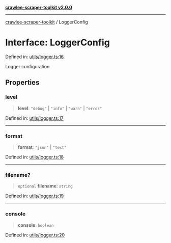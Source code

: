 [**crawlee-scraper-toolkit v2.0.0**](../README.md)

***

[crawlee-scraper-toolkit](../globals.md) / LoggerConfig

# Interface: LoggerConfig

Defined in: [utils/logger.ts:16](https://github.com/devalexanderdaza/crawlee-scraper-toolkit/blob/main/src/utils/logger.ts#L16)

Logger configuration

## Properties

### level

> **level**: `"debug"` \| `"info"` \| `"warn"` \| `"error"`

Defined in: [utils/logger.ts:17](https://github.com/devalexanderdaza/crawlee-scraper-toolkit/blob/main/src/utils/logger.ts#L17)

***

### format

> **format**: `"json"` \| `"text"`

Defined in: [utils/logger.ts:18](https://github.com/devalexanderdaza/crawlee-scraper-toolkit/blob/main/src/utils/logger.ts#L18)

***

### filename?

> `optional` **filename**: `string`

Defined in: [utils/logger.ts:19](https://github.com/devalexanderdaza/crawlee-scraper-toolkit/blob/main/src/utils/logger.ts#L19)

***

### console

> **console**: `boolean`

Defined in: [utils/logger.ts:20](https://github.com/devalexanderdaza/crawlee-scraper-toolkit/blob/main/src/utils/logger.ts#L20)
